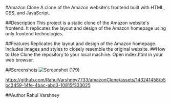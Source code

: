 #Amazon Clone
A clone of the Amazon website's frontend built with HTML, CSS, and JavaScript.

##Description
This project is a static clone of the Amazon website's frontend. It replicates the layout and design of the Amazon homepage using only frontend technologies.

##Features
Replicates the layout and design of the Amazon homepage.
Includes images and styles to closely resemble the original website.
##How to Use
Clone the repository to your local machine.
Open index.html in your web browser.

##Screenshots
![Screenshot (179)](https://github.com/RahulVarshney7733/amazonClone/assets/143241458/0b451c8d-649a-4353-97c7-41eb202811c0)


https://github.com/RahulVarshney7733/amazonClone/assets/143241458/b5bc3459-14fe-4bac-abd3-10815f333025


##Author
Rahul Varshney
